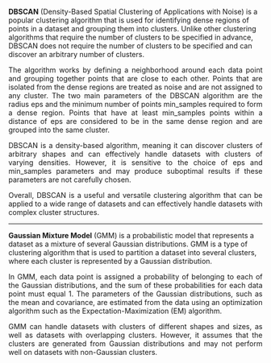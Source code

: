 <p align="justify">

**DBSCAN** (Density-Based Spatial Clustering of Applications with Noise) is a popular clustering algorithm that is used for identifying dense regions of points in a dataset and grouping them into clusters. Unlike other clustering algorithms that require the number of clusters to be specified in advance, DBSCAN does not require the number of clusters to be specified and can discover an arbitrary number of clusters.
</p>

<p align="justify">
The algorithm works by defining a neighborhood around each data point and grouping together points that are close to each other. Points that are isolated from the dense regions are treated as noise and are not assigned to any cluster. The two main parameters of the DBSCAN algorithm are the radius eps and the minimum number of points min_samples required to form a dense region. Points that have at least min_samples points within a distance of eps are considered to be in the same dense region and are grouped into the same cluster.
</p>

<p align="justify">
DBSCAN is a density-based algorithm, meaning it can discover clusters of arbitrary shapes and can effectively handle datasets with clusters of varying densities. However, it is sensitive to the choice of eps and min_samples parameters and may produce suboptimal results if these parameters are not carefully chosen.
</p>

<p align="justify">
Overall, DBSCAN is a useful and versatile clustering algorithm that can be applied to a wide range of datasets and can effectively handle datasets with complex cluster structures.
</p>

_______________________________________________________________________________________________________________________
<p align="justify">
  
**Gaussian Mixture Model** (GMM) is a probabilistic model that represents a dataset as a mixture of several Gaussian distributions. GMM is a type of clustering algorithm that is used to partition a dataset into several clusters, where each cluster is represented by a Gaussian distribution.
</p>

<p align="justify">
In GMM, each data point is assigned a probability of belonging to each of the Gaussian distributions, and the sum of these probabilities for each data point must equal 1. The parameters of the Gaussian distributions, such as the mean and covariance, are estimated from the data using an optimization algorithm such as the Expectation-Maximization (EM) algorithm.
</p>

<p align="justify">
GMM can handle datasets with clusters of different shapes and sizes, as well as datasets with overlapping clusters. However, it assumes that the clusters are generated from Gaussian distributions and may not perform well on datasets with non-Gaussian clusters.
</p>
